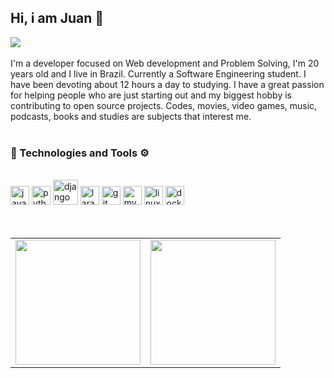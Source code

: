 ## Hi, i am Juan 👋

<div>
  <a href="https://www.linkedin.com/in/juan-nunes-884842179/">
    <img src="https://img.shields.io/badge/LinkedIn-0077B5?style=for-the-badge&logo=linkedin&logoColor=white" /> 
  </a>
</div>

<br /> 

<div>
I'm a developer focused on Web development and Problem Solving, I'm 20 years old and I live in Brazil. Currently a Software Engineering student.
I have been devoting about 12 hours a day to studying. I have a great passion for helping people who are just starting out and my biggest hobby is contributing to open source projects. Codes, movies, video games, music, podcasts, books and studies are subjects that interest me.
</div>

<br />

### 🚀 Technologies and Tools ⚙
<br />

<div> 
  <img src="https://cdn.svgporn.com/logos/javascript.svg" alt="javascript" width="30" height="30"/>
  <img src="https://cdn.svgporn.com/logos/python.svg" width="30" heigth="30" alt="python"/>
  <img src="https://cdn.svgporn.com/logos/django.svg" width="40" heigth="40" alt="django"/>
  <img src="https://cdn.svgporn.com/logos/laravel.svg" width="30" heigth="30" alt="laravel"/>
  <img src="https://cdn.svgporn.com/logos/git-icon.svg" height="30" alt="git">
  <img src="https://cdn.svgporn.com/logos/mysql.svg" alt="mysql" width="30" height="30"/>
  <img src="https://cdn.svgporn.com/logos/linux-tux.svg" height="30" alt="linux"> 
  <img src="https://cdn.svgporn.com/logos/docker-icon.svg" height="30" alt="docker">
</div>

<br/>

<br />
<table align="center">
  <row>
    <td>
     <!-- Card -->
      <img height='200' src='https://github-readme-stats.vercel.app/api/top-langs/?username=juannunesz&layout=compact&theme=react&hide=html,css,handlebars'>
    </td>
    <td>
      <img height='200' src='https://github-readme-stats.vercel.app/api?username=juannunesz&show_icons=true&theme=react'>
    </td>
  </row>
</table> 
